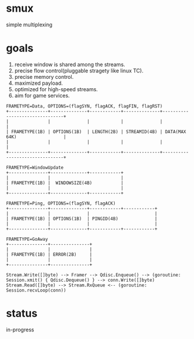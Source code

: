 # smux
simple multiplexing

# goals
1. receive window is shared among the streams.
2. precise flow control(pluggable stragety like linux TC).
3. precise memory control.
4. maximized payload.
5. optimized for high-speed streams.
6. aim for game services.

```
FRAMETYPE=Data, OPTIONS=(flagSYN, flagACK, flagFIN, flagRST)
+---------------+--------------+------------+--------------+--------------------------------+
|               |              |            |              |                                |
| FRAMETYPE(1B) | OPTIONS(1B)  | LENGTH(2B) | STREAMID(4B) | DATA(MAX 64K)                  |
|               |              |            |              |                                |
+---------------+--------------+------------+--------------+--------------------------------+

FRAMETYPE=WindowUpdate
+---------------+--------------+------------+
|               |                           |
| FRAMETYPE(1B) |  WINDOWSIZE(4B)           |
|               |                           |
+---------------+--------------+------------+

FRAMETYPE=Ping, OPTIONS=(flagSYN, flagACK)
+---------------+--------------+------------+------------+
|               |              |                         |
| FRAMETYPE(1B) | OPTIONS(1B)  | PINGID(4B)              |
|               |              |                         |
+---------------+--------------+------------+------------+

FRAMETYPE=GoAway 
+---------------+---------------+
|               |               |
| FRAMETYPE(1B) | ERROR(2B)     |
|               |               |
+---------------+---------------+

Stream.Write([]byte) --> Framer --> Qdisc.Enqueue() --> (goroutine: Session.xmit() { Qdisc.Dequeue() } --> conn.Write([]byte)
Stream.Read([]byte) --> Stream.RxQueue <-- (goroutine: Session.recvLoop(conn))
```

# status
in-progress
